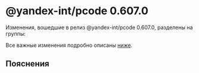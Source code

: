 # @yandex-int/pcode 0.607.0

<!-- ЧЕЛОВЕЧЕСКОЕ ВСТУПЛЕНИЕ -->

Изменения, вошедшие в релиз @yandex-int/pcode 0.607.0, разделены на группы:

Все важные изменения подробно описаны [ниже](#Пояснения).

## Пояснения

